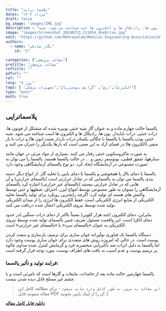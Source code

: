 ```yaml
---
title: "پلاسما تراپی"
dates: "مرداد ۱۴۰۳"
draft: false
bg_image: "images/IMG.jpg"
description : "پلاسما حالت چهارم ماده و به عنوان گاز شبه خنثی یونیزه شده که متشکل از فوتون ها، ذرات خنثی، ذرات ناپایدار، یون ها، رادیکال ها و الکترون ها است شناخته می شود. شبه "
image: "images/Screenshot_20240723_211854_OneDrive.jpg"
edit: "https://github.com/Mehranalam/Medical-Engineering-Association/blob/main/content/english/blog/Plasma-Therapy.md"
authors:
  - name: "نگار صادقی"
    id: "1"

categories: ["مقاله پژوهشی"]
pretitle: "مقاله پژوهشی"
reftitle: ""
pdfurl: ""
ref: ""
long: "۵ روز"
tags: [ "الکتریک","برق", "گرایش بیومتریال","تجهیزات پزشکی"]
type: "post"
math: true
---
```


## پلاسماتراپی

پالسما حالت چهارم ماده و به عنوان گاز شبه خنثی یونیزه شده که متشکل از فوتون ها، 
ذرات خنثی، ذرات ناپایدار، یون ها، رادیکال ها و الکترون ها است شناخته می شود. شبه 
خنثی بودن پالسما یا پالسما با چگالی یکسان ذرات باردار مثبت )یون ها( و ذرات با بار 
منفی )الکترون ها( در فضای آزاد به این معنی است که بارها یکدیگر را جبران می کنند و 

به صورت ماکروسکوپی خنثی رفتار می کنند. بسیاری از مواد مرئی در جهان مانند 
ستارهها، شفق قطبی، یونوسفر زمین و ... در حالت پالسما هستند. پالسما را می توان به 
صورت مصنوعی در آزمایشگاه ایجاد کرد. دو نوع پالسمای آزمایشگاهی وجود دارد: 

پالسما با دمای باال یا همجوشی و پالسما با دمای پایین یا تخلیه گاز. از انواع دیگر دسته 
بندی پالسما می توان به پالسمایی که در تعادل حرارتی است )پالسمای حرارتی( و آن هایی 
که در تعادل حرارتی نیستند )پالسمای غیر حرارتی( اشاره کرد
پالسمای آزمایشگاهی را میتوان به طور مصنوعی توسط امواج لیزر، احتراق، شعلهها و 
حتی توسط واکنش های هسته ای تولید کرد، اگرچه رایجترین رویکرد برای تولید پالسما 
تخلیه الکتریکی از منابع انرژی الکتریکی است. فقط الکترون ها انرژی را از میدان 
الکتریکی تولید شده توسط نیروی الکتریکی اعمال شده دریافت می کنند.

بنابراین، دمای الکترون )چند هزار کلوین( نسبتاً باالتر از دمای ذرات سنگین )در حدود دمای اتاق( است.
این واقعیت مسئول تعریف چنین پالسمای تولید شده توسط نیروی الکتریکی به عنوان 
»پالسمای سرد« یا »پالسمای غیر حرارتی« است.

دستگاه پالسما یک فناوری نوآورانه جوان سازی برای ترمیم، بازسازی و سفت کردن پوست 
است. در حالی که امروزه روش های متعددی برای جوان سازی پوست وجود دارد اما پالسما 
به دلیل اثرات ضد باکتریایی منحصربه فرد و گرمایش کنترل شده مداوم عالوه بر ترمیم 
پوست و عدم آسیب به بافت های اطراف پوست، مورد توجه قرار گرفته است.

### فرایند تولید و تأثیر پالسما:

پالسما چهارمین حالت ماده بعد از جامدات، مایعات و گازها است که نامرئی است و با چشم 
غیر مسلح قابل دیده شدن نیست.


> `این مقاله به مرور به طور کامل وارد سایت میشود` - برای مطالعه کامل این مقاله میتونید فایل PDF آن را از لینک پایین بخونید :)

**[دانلود فایل کامل مقاله](https://github.com/Mehranalam/Medical-Engineering-Association/raw/main/static/%D9%BE%D9%84%D8%A7%D8%B3%D9%85%D8%A7%D8%AA%D8%B1%D8%A7%D9%BE%DB%8C.pdf)**
